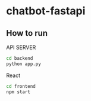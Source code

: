 # chatbot-fastapi


## How to run

API SERVER
```bash
cd backend
python app.py
```

React
```bash
cd frontend
npm start
```
